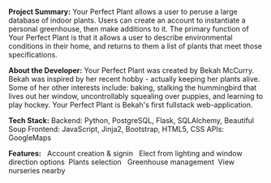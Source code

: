 **Project Summary:**
Your Perfect Plant allows a user to peruse a large database of indoor plants.
Users can create an account to instantiate a personal greenhouse, then make additions to it. The primary function of Your Perfect Plant is that it allows a user to describe environmental conditions in their home, and returns to them a list of plants that meet those specifications.

**About the Developer:**
Your Perfect Plant was created by Bekah McCurry. Bekah was inspired by her recent hobby - actually keeping her plants alive. Some of her other interests include: baking, stalking the hummingbird that lives out her window, uncontrollably squealing over puppies, and learning to play hockey. Your Perfect Plant is Bekah's first fullstack web-application.

**Tech Stack:**
Backend: Python, PostgreSQL, Flask, SQLAlchemy, Beautiful Soup
Frontend: JavaScript, Jinja2, Bootstrap, HTML5, CSS
APIs: GoogleMaps

**Features:**
<img href="Plant-proj/data/images/Pic1.png">
<img href="Plant-proj/data/images/Pic2.png">
Account creation & signin
<img href="Plant-proj/data/images/Pic11.png">
<img href="Plant-proj/data/images/Pic3.png">
Elect from lighting and window direction options
<img href="Plant-proj/data/images/Pic6.png">
Plants selection
<img href="Plant-proj/data/images/Pic5.png">
<img href="Plant-proj/data/images/Pic8.png">
Greenhouse management
<img href="Plant-proj/data/images/Pic9.png">
View nurseries nearby
<img href="Plant-proj/data/images/Pic10.png">

